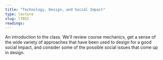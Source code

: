 ```yaml
---
title: "Technology, Design, and Social Impact"
type: lecture
slug: lTDSI
readings: 
---
```

An introduction to the class. We'll review course mechanics, get a sense of the wide variety of approaches that have been used to design for a good social impact, and consider some of the possible social issues that come up in design.

